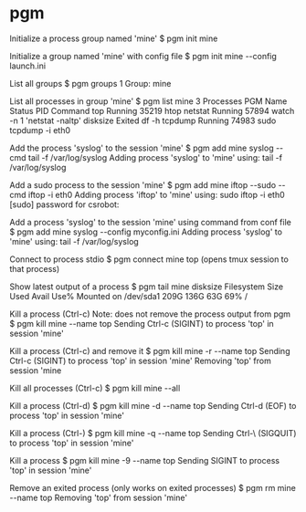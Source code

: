 # pgm

Initialize a process group named 'mine'
	$ pgm init mine
	
Initialize a group named 'mine' with config file
	$ pgm init mine --config launch.ini

List all groups
	$ pgm groups
	1 Group:
	mine

List all processes in group 'mine'
	$ pgm list mine
	3 Processes
	PGM Name	Status	PID	Command
	top		Running	35219	htop
	netstat		Running	57894   watch -n 1 'netstat -naltp'
	disksize	Exited		df -h
	tcpdump		Running	74983	sudo tcpdump -i eth0

Add the process 'syslog' to the session 'mine'
	$ pgm add mine syslog --cmd tail -f /var/log/syslog
	Adding process 'syslog' to 'mine' using: tail -f /var/log/syslog	

Add a sudo process to the session 'mine'
	$ pgm add mine iftop --sudo --cmd iftop -i eth0
	Adding process 'iftop' to 'mine' using: sudo iftop -i eth0
	[sudo] password for csrobot: 

Add a process 'syslog' to the session 'mine' using command from conf file
    $ pgm add mine syslog --config myconfig.ini
	Adding process 'syslog' to 'mine' using: tail -f /var/log/syslog	

Connect to process stdio
	$ pgm connect mine top
	(opens tmux session to that process)

Show latest output of a process
	$ pgm tail mine disksize
	Filesystem      Size  Used Avail Use% Mounted on
	/dev/sda1       209G  136G   63G  69% /

Kill a process (Ctrl-c) Note: does not remove the process output from pgm
	$ pgm kill mine --name top
	Sending Ctrl-c (SIGINT) to process 'top' in session 'mine'

Kill a process (Ctrl-c) and remove it
	$ pgm kill mine -r --name top
	Sending Ctrl-c (SIGINT) to process 'top' in session 'mine'
	Removing 'top' from session 'mine

Kill all processes (Ctrl-c)
    $ pgm kill mine --all

Kill a process (Ctrl-d)
	$ pgm kill mine -d --name top
	Sending Ctrl-d (EOF) to process 'top' in session 'mine'

Kill a process (Ctrl-\)
	$ pgm kill mine -q --name top
	Sending Ctrl-\ (SIGQUIT) to process 'top' in session 'mine'

Kill a process
	$ pgm kill mine -9 --name top
	Sending SIGINT to process 'top' in session 'mine'

Remove an exited process (only works on exited processes)
	$ pgm rm mine --name top
	Removing 'top' from session 'mine'

